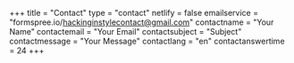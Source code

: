 +++
title = "Contact"
type = "contact"
netlify = false
emailservice = "formspree.io/hackinginstylecontact@gmail.com"
contactname = "Your Name"
contactemail = "Your Email"
contactsubject = "Subject"
contactmessage = "Your Message"
contactlang = "en"
contactanswertime = 24
+++

